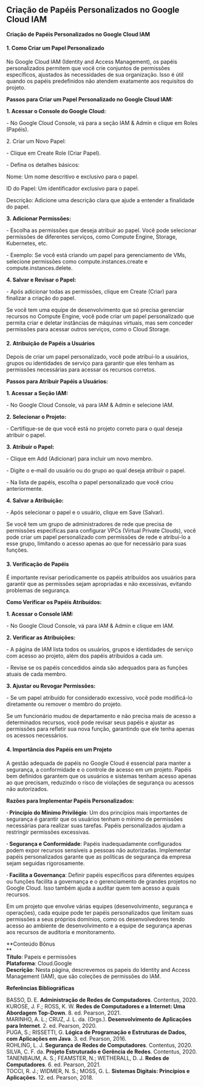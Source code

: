 ## Criação de Papéis Personalizados no Google Cloud IAM

**Criação de Papéis Personalizados no Google Cloud IAM**

#### 1\. Como Criar um Papel Personalizado

No Google Cloud IAM (Identity and Access Management), os papéis personalizados permitem que você crie conjuntos de permissões específicos, ajustados às necessidades de sua organização. Isso é útil quando os papéis predefinidos não atendem exatamente aos requisitos do projeto.

**Passos para Criar um Papel Personalizado no Google Cloud IAM:**

**1\. Acessar o Console do Google Cloud:**

\- No Google Cloud Console, vá para a seção IAM & Admin e clique em Roles (Papéis).

2\. Criar um Novo Papel:

\- Clique em Create Role (Criar Papel).

\- Defina os detalhes básicos:

Nome: Um nome descritivo e exclusivo para o papel.

ID do Papel: Um identificador exclusivo para o papel.

Descrição: Adicione uma descrição clara que ajude a entender a finalidade do papel.

**3\. Adicionar Permissões:**

\- Escolha as permissões que deseja atribuir ao papel. Você pode selecionar permissões de diferentes serviços, como Compute Engine, Storage, Kubernetes, etc.

\- Exemplo: Se você está criando um papel para gerenciamento de VMs, selecione permissões como compute.instances.create e compute.instances.delete.

**4\. Salvar e Revisar o Papel:**

\- Após adicionar todas as permissões, clique em Create (Criar) para finalizar a criação do papel.

Se você tem uma equipe de desenvolvimento que só precisa gerenciar recursos no Compute Engine, você pode criar um papel personalizado que permita criar e deletar instâncias de máquinas virtuais, mas sem conceder permissões para acessar outros serviços, como o Cloud Storage.

#### 2\. Atribuição de Papéis a Usuários

Depois de criar um papel personalizado, você pode atribuí-lo a usuários, grupos ou identidades de serviço para garantir que eles tenham as permissões necessárias para acessar os recursos corretos.

**Passos para Atribuir Papéis a Usuários:**

**1\. Acessar a Seção IAM:**

\- No Google Cloud Console, vá para IAM & Admin e selecione IAM.

**2\. Selecionar o Projeto:**

\- Certifique-se de que você está no projeto correto para o qual deseja atribuir o papel.

**3\. Atribuir o Papel:**

\- Clique em Add (Adicionar) para incluir um novo membro.

\- Digite o e-mail do usuário ou do grupo ao qual deseja atribuir o papel.

\- Na lista de papéis, escolha o papel personalizado que você criou anteriormente.

**4\. Salvar a Atribuição:**

\- Após selecionar o papel e o usuário, clique em Save (Salvar).

Se você tem um grupo de administradores de rede que precisa de permissões específicas para configurar VPCs (Virtual Private Clouds), você pode criar um papel personalizado com permissões de rede e atribuí-lo a esse grupo, limitando o acesso apenas ao que for necessário para suas funções.

#### 3\. Verificação de Papéis

É importante revisar periodicamente os papéis atribuídos aos usuários para garantir que as permissões sejam apropriadas e não excessivas, evitando problemas de segurança.

**Como Verificar os Papéis Atribuídos:**

**1\. Acessar o Console IAM:**

\- No Google Cloud Console, vá para IAM & Admin e clique em IAM.

**2\. Verificar as Atribuições:**

\- A página de IAM lista todos os usuários, grupos e identidades de serviço com acesso ao projeto, além dos papéis atribuídos a cada um.

\- Revise se os papéis concedidos ainda são adequados para as funções atuais de cada membro.

**3\. Ajustar ou Revogar Permissões:**

\- Se um papel atribuído for considerado excessivo, você pode modificá-lo diretamente ou remover o membro do projeto.

Se um funcionário mudou de departamento e não precisa mais de acesso a determinados recursos, você pode revisar seus papéis e ajustar as permissões para refletir sua nova função, garantindo que ele tenha apenas os acessos necessários.

#### 4\. Importância dos Papéis em um Projeto

A gestão adequada de papéis no Google Cloud é essencial para manter a segurança, a conformidade e o controle de acesso em um projeto. Papéis bem definidos garantem que os usuários e sistemas tenham acesso apenas ao que precisam, reduzindo o risco de violações de segurança ou acessos não autorizados.

**Razões para Implementar Papéis Personalizados:**

**· Princípio do Mínimo Privilégio**: Um dos princípios mais importantes de segurança é garantir que os usuários tenham o mínimo de permissões necessárias para realizar suas tarefas. Papéis personalizados ajudam a restringir permissões excessivas.

**· Segurança e Conformidade**: Papéis inadequadamente configurados podem expor recursos sensíveis a pessoas não autorizadas. Implementar papéis personalizados garante que as políticas de segurança da empresa sejam seguidas rigorosamente.

**· Facilita a Governança**: Definir papéis específicos para diferentes equipes ou funções facilita a governança e o gerenciamento de grandes projetos no Google Cloud. Isso também ajuda a auditar quem tem acesso a quais recursos.

Em um projeto que envolve várias equipes (desenvolvimento, segurança e operações), cada equipe pode ter papéis personalizados que limitam suas permissões a seus próprios domínios, como os desenvolvedores tendo acesso ao ambiente de desenvolvimento e a equipe de segurança apenas aos recursos de auditoria e monitoramento.

  

**Conteúdo Bônus  
**  
**Título**: Papeis e permissões  
**Plataforma**: Cloud.Google  
**Descrição**: Nesta página, descrevemos os papeis do Identity and Access Management (IAM), que são coleções de permissões do IAM.

  

**Referências Bibliográficas**  
  
BASSO, D. E. **Administração de Redes de Computadores**. Contentus, 2020.  
KUROSE, J. F.; ROSS, K. W. **Redes de Computadores e a Internet: Uma Abordagem Top-Down**. 8. ed. Pearson, 2021.  
MARINHO, A. L.; CRUZ, J. L. da. (Orgs.). **Desenvolvimento de Aplicações para Internet**. 2. ed. Pearson, 2020.  
PUGA, S.; RISSETTI, G. **Lógica de Programação e Estruturas de Dados, com Aplicações em Java**. 3. ed. Pearson, 2016.  
ROHLING, L. J. **Segurança de Redes de Computadores**. Contentus, 2020.  
SILVA, C. F. da. **Projeto Estruturado e Gerência de Redes**. Contentus, 2020.  
TANENBAUM, A. S.; FEAMSTER, N.; WETHERALL, D. J. **Redes de Computadores**. 6. ed. Pearson, 2021.  
TOCCI, R. J.; WIDMER, N. S.; MOSS, G. L. **Sistemas Digitais: Princípios e Aplicações**. 12. ed. Pearson, 2018.